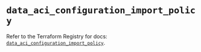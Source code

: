 # `data_aci_configuration_import_policy`

Refer to the Terraform Registry for docs: [`data_aci_configuration_import_policy`](https://registry.terraform.io/providers/ciscodevnet/aci/2.17.0/docs/data-sources/configuration_import_policy).
